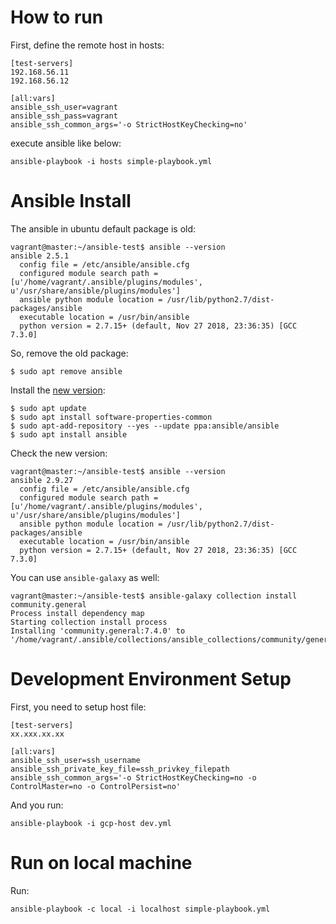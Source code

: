 # How to run
First, define the remote host in hosts:

	[test-servers]
	192.168.56.11
	192.168.56.12

	[all:vars]
	ansible_ssh_user=vagrant
	ansible_ssh_pass=vagrant
	ansible_ssh_common_args='-o StrictHostKeyChecking=no'


execute ansible like below:

	ansible-playbook -i hosts simple-playbook.yml

# Ansible Install

The ansible in ubuntu default package is old:

	vagrant@master:~/ansible-test$ ansible --version
	ansible 2.5.1
	  config file = /etc/ansible/ansible.cfg
	  configured module search path = [u'/home/vagrant/.ansible/plugins/modules', u'/usr/share/ansible/plugins/modules']
	  ansible python module location = /usr/lib/python2.7/dist-packages/ansible
	  executable location = /usr/bin/ansible
	  python version = 2.7.15+ (default, Nov 27 2018, 23:36:35) [GCC 7.3.0]

So, remove the old package:

	$ sudo apt remove ansible

Install the [new version](https://docs.ansible.com/ansible/2.9_ja/installation_guide/intro_installation.html#ubuntu-ansible):

	$ sudo apt update
	$ sudo apt install software-properties-common
	$ sudo apt-add-repository --yes --update ppa:ansible/ansible
	$ sudo apt install ansible

Check the new version:

	vagrant@master:~/ansible-test$ ansible --version
	ansible 2.9.27
	  config file = /etc/ansible/ansible.cfg
	  configured module search path = [u'/home/vagrant/.ansible/plugins/modules', u'/usr/share/ansible/plugins/modules']
	  ansible python module location = /usr/lib/python2.7/dist-packages/ansible
	  executable location = /usr/bin/ansible
	  python version = 2.7.15+ (default, Nov 27 2018, 23:36:35) [GCC 7.3.0]

You can use `ansible-galaxy` as well:

	vagrant@master:~/ansible-test$ ansible-galaxy collection install community.general
	Process install dependency map
	Starting collection install process
	Installing 'community.general:7.4.0' to '/home/vagrant/.ansible/collections/ansible_collections/community/general'

# Development Environment Setup

First, you need to setup host file:

	[test-servers]
	xx.xxx.xx.xx

	[all:vars]
	ansible_ssh_user=ssh_username
	ansible_ssh_private_key_file=ssh_privkey_filepath
	ansible_ssh_common_args='-o StrictHostKeyChecking=no -o ControlMaster=no -o ControlPersist=no'

And you run:

	ansible-playbook -i gcp-host dev.yml

# Run on local machine

Run:

	ansible-playbook -c local -i localhost simple-playbook.yml

